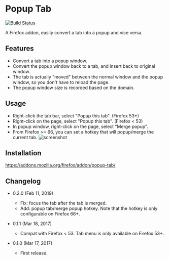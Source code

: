Popup Tab
=========

[![Build Status](https://travis-ci.com/eight04/popup-tab.svg?branch=master)](https://travis-ci.com/eight04/popup-tab)

A Firefox addon, easily convert a tab into a popup and vice versa.

Features
--------

* Convert a tab into a popup window.
* Convert the popup window back to a tab, and insert back to original window.
* The tab is actually "moved" between the normal window and the popup window, so you don't have to reload the page.
* The popup window size is recorded based on the domain.

Usage
-----

* Right-click the tab bar, select "Popup this tab". (Firefox 53+)
* Right-click on the page, select "Popup this tab". (Firefox < 53)
* In popup window, right-click on the page, select "Merge popup".
* From Firefox >= 66, you can set a hotkey that will popup/merge the current tab.
  ![screenshot](https://i.imgur.com/jBsrY9O.png)
  
Installation
------------

https://addons.mozilla.org/firefox/addon/popup-tab/

Changelog
---------

* 0.2.0 (Feb 11, 2019)

  - Fix: focus the tab after the tab is merged.
  - Add: popup tab/merge popup hotkey. Note that the hotkey is only configurable on Firefox 66+.

* 0.1.1 (Mar 18, 2017)

	- Compat with Firefox < 53. Tab menu is only available on Firefox 53+.

* 0.1.0 (Mar 17, 2017)

    - First release.
